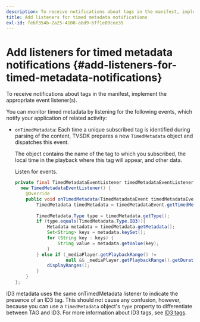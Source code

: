 ```yaml
---
description: To receive notifications about tags in the manifest, implement the appropriate event listener(s).
title: Add listeners for timed metadata notifications
exl-id: febf354b-2a25-4108-abd9-6ff1e09cee39
---
```

# Add listeners for timed metadata notifications {#add-listeners-for-timed-metadata-notifications}

To receive notifications about tags in the manifest, implement the appropriate event listener(s).

You can monitor timed metadata by listening for the following events, which notify your application of related activity:

* `onTimedMetadata`: Each time a unique subscribed tag is identified during parsing of the content, TVSDK prepares a new `TimedMetadata` object and dispatches this event.

  The object contains the name of the tag to which you subscribed, the local time in the playback where this tag will appear, and other data.

   Listen for events.

   ```java
   private final TimedMetadataEventListener timedMetadataEventListener =  
     new TimedMetadataEventListener() { 
       @Override 
       public void onTimedMetadata(TimedMetadataEvent timedMetadataEvent) { 
           TimedMetadata timedMetadata = timedMetadataEvent.getTimedMetadata(); 
    
           TimedMetadata.Type type = timedMetadata.getType(); 
           if (type.equals(TimedMetadata.Type.ID3)){ 
               Metadata metadata = timedMetadata.getMetadata(); 
               Set<String> keys = metadata.keySet(); 
               for (String key : keys) { 
                   String value = metadata.getValue(key); 
               } 
           } else if (_mediaPlayer.getPlaybackRange() !=  
                      null && _mediaPlayer.getPlaybackRange().getDuration() > 0) { 
               displayRanges(); 
           } 
       } 
   }; 
   
   ```

ID3 metadata uses the same onTimedMetadata listener to indicate the presence of an ID3 tag. This should not cause any confusion, however, because you can use a `TimedMetadata` object's `type` property to differentiate between TAG and ID3. For more information about ID3 tags, see [ID3 tags](../../../tvsdk-1.4-for-android/notification-system/android-1.4-id3-metadata-retrieve.md).
